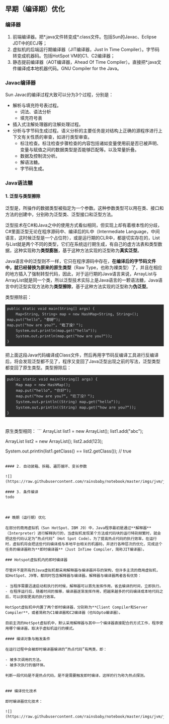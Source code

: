 
## 早期（编译期）优化

### 编译器

1. 前端编译器。把*.java文件转变成*.class文件。包括Sun的Javac、Eclipse JDT中的ECJ等；
2. 虚拟机的后端运行期编译器（JIT编译器，Just In Time Compiler）。字节码转变成机器码。包括HotSpot VM的C1、C2编译器；
3. 静态提前编译器（AOT编译器，Ahead Of Time Compiler）。直接把*.java文件编译成本地机器代码。GNU Compiler for the Java。

### Javac编译器

Sun Javac的编译过程大致可以分为3个过程，分别是：

- 解析与填充符号表过程。
	- 词法、语法分析
	- 填充符号表
- 插入式注解处理器的注解处理过程。
- 分析与字节码生成过程。语义分析的主要任务是对结构上正确的源程序进行上下文有关性质的审查，如进行类型审查。
	- 标注检查。标注检查步骤检查的内容包括诸如变量使用前是否已被声明、变量与赋值之间的数据类型是否能够匹配等。以及常量折叠。
	- 数据及控制流分析。
	- 解语法糖。
	- 字节码生成。


### Java语法糖

#### 1. 泛型与类型擦除
泛型是，所操作的数据类型被指定为一个参数。这种参数类型可以用在类、接口和方法的创建中，分别称为泛型类、泛型接口和泛型方法。

泛型技术在C#和Java之中的使用方式看似相同，但实现上却有着根本性的分歧，C#里面泛型无论在程序源码中、编译后的IL中（Intermediate Language，中间语言，这时候泛型是一个占位符），或是运行期的CLR中，都是切实存在的，List<int>与List<String>就是两个不同的类型，它们在系统运行期生成，有自己的虚方法表和类型数据，这种实现称为**类型膨胀**，基于这种方法实现的泛型称为**真实泛型**。

Java语言中的泛型则不一样，它只在程序源码中存在，**在编译后的字节码文件中，就已经替换为原来的原生类型**（Raw Type，也称为裸类型）了，并且在相应的地方插入了强制转型代码，因此，对于运行期的Java语言来说，ArrayList<int>与ArrayList<String>就是同一个类，所以泛型技术实际上是Java语言的一颗语法糖，Java语言中的泛型实现方法称为**类型擦除**，基于这种方法实现的泛型称为**伪泛型**。

类型擦除前：

![](https://raw.githubusercontent.com/rainsbaby/notebook/master/imgs/jvm/jvm_type_erasure_before.png)

把上面这段Java代码编译成Class文件，然后再用字节码反编译工具进行反编译后，将会发现泛型都不见了，程序又变回了Java泛型出现之前的写法，泛型类型都变回了原生类型。类型擦除后：

![](https://raw.githubusercontent.com/rainsbaby/notebook/master/imgs/jvm/jvm_type_erasure_after.png)

<br/>
原生类型相同：
```
ArrayList<String> list1 = new ArrayList<String>();
list1.add("abc");

ArrayList<Integer> list2 = new ArrayList<Integer>();
list2.add(123);

System.out.println(list1.getClass() == list2.getClass()); // true
```

#### 2. 自动装箱、拆箱、遍历循环、变长参数

![](https://raw.githubusercontent.com/rainsbaby/notebook/master/imgs/jvm/jvm_syntatic_sugar.png)

#### 3. 条件编译
todo



## 晚期（运行期）优化

在部分的商用虚拟机（Sun HotSpot、IBM J9）中，Java程序最初是通过**解释器**（Interpreter）进行解释执行的，当虚拟机发现某个方法或代码块的运行特别频繁时，就会把这些代码认定为“热点代码”（Hot Spot Code）。为了提高热点代码的执行效率，在运行时，虚拟机将会把这些代码编译成与本地平台相关的机器码，并进行各种层次的优化，完成这个任务的编译器称为**即时编译器**（Just InTime Compiler，简称JIT编译器）。

### Hotspot虚拟机内的即时编译器

尽管并不是所有的Java虚拟机都采用解释器与编译器并存的架构，但许多主流的商用虚拟机，如HotSpot、J9等，都同时包含解释器与编译器。解释器与编译器两者各有优势：

- 当程序需要迅速启动和执行的时候，解释器可以首先发挥作用，省去编译的时间，立即执行。
- 在程序运行后，随着时间的推移，编译器逐渐发挥作用，把越来越多的代码编译成本地代码之后，可以获取更高的执行效率。

HotSpot虚拟机中内置了两个即时编译器，分别称为**Client Compiler和Server Compiler**，或者简称为C1编译器和C2编译器（也叫Opto编译器）。

目前主流的HotSpot虚拟机中，默认采用解释器与其中一个编译器直接配合的方式工作，程序使用哪个编译器，取决于虚拟机运行的模式。

#### 编译对象与触发条件

在运行过程中会被即时编译器编译的“热点代码”有两类，即：

- 被多次调用的方法。
- 被多次执行的循环体。

判断一段代码是不是热点代码，是不是需要触发即时编译，这样的行为称为热点探测。


### 编译优化技术

即时编译器优化技术：

![](https://raw.githubusercontent.com/rainsbaby/notebook/master/imgs/jvm/jvm_jit_compiler_technique.png)